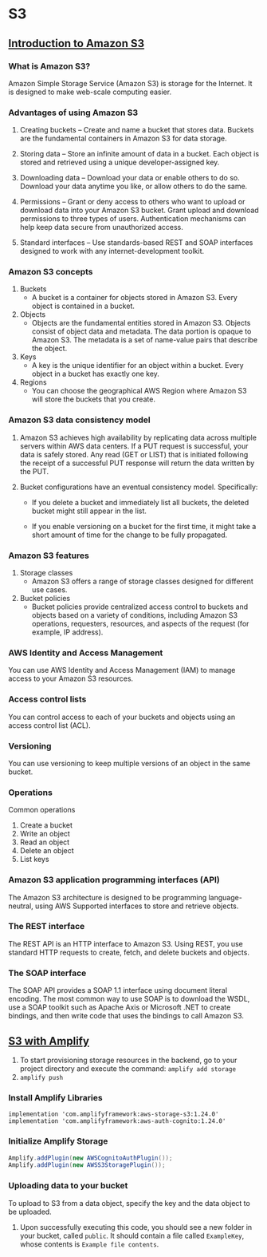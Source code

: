 # S3

## [Introduction to Amazon S3](https://docs.aws.amazon.com/AmazonS3/latest/userguide/Welcome.html)

### What is Amazon S3?

Amazon Simple Storage Service (Amazon S3) is storage for the Internet. It is designed to make web-scale computing easier.

### Advantages of using Amazon S3

1. Creating buckets – Create and name a bucket that stores data. Buckets are the fundamental containers in Amazon S3 for data storage.

1. Storing data – Store an infinite amount of data in a bucket. Each object is stored and retrieved using a unique developer-assigned key.

1. Downloading data – Download your data or enable others to do so. Download your data anytime you like, or allow others to do the same.

1. Permissions – Grant or deny access to others who want to upload or download data into your Amazon S3 bucket. Grant upload and download permissions to three types of users. Authentication mechanisms can help keep data secure from unauthorized access.

1. Standard interfaces – Use standards-based REST and SOAP interfaces designed to work with any internet-development toolkit.

### Amazon S3 concepts

1. Buckets
   - A bucket is a container for objects stored in Amazon S3. Every object is contained in a bucket.
1. Objects
   - Objects are the fundamental entities stored in Amazon S3. Objects consist of object data and metadata. The data portion is opaque to Amazon S3. The metadata is a set of name-value pairs that describe the object.
1. Keys
   - A key is the unique identifier for an object within a bucket. Every object in a bucket has exactly one key.
1. Regions
   - You can choose the geographical AWS Region where Amazon S3 will store the buckets that you create.

### Amazon S3 data consistency model

1. Amazon S3 achieves high availability by replicating data across multiple servers within AWS data centers. If a PUT request is successful, your data is safely stored. Any read (GET or LIST) that is initiated following the receipt of a successful PUT response will return the data written by the PUT.

1. Bucket configurations have an eventual consistency model. Specifically:

   - If you delete a bucket and immediately list all buckets, the deleted bucket might still appear in the list.

   - If you enable versioning on a bucket for the first time, it might take a short amount of time for the change to be fully propagated.

### Amazon S3 features

1. Storage classes
   - Amazon S3 offers a range of storage classes designed for different use cases.
1. Bucket policies
   - Bucket policies provide centralized access control to buckets and objects based on a variety of conditions, including Amazon S3 operations, requesters, resources, and aspects of the request (for example, IP address).

### AWS Identity and Access Management

You can use AWS Identity and Access Management (IAM) to manage access to your Amazon S3 resources.

### Access control lists

You can control access to each of your buckets and objects using an access control list (ACL).

### Versioning

You can use versioning to keep multiple versions of an object in the same bucket.

### Operations

Common operations

1. Create a bucket
1. Write an object
1. Read an object
1. Delete an object
1. List keys

### Amazon S3 application programming interfaces (API)

The Amazon S3 architecture is designed to be programming language-neutral, using AWS Supported interfaces to store and retrieve objects.

### The REST interface

The REST API is an HTTP interface to Amazon S3. Using REST, you use standard HTTP requests to create, fetch, and delete buckets and objects.

### The SOAP interface

The SOAP API provides a SOAP 1.1 interface using document literal encoding. The most common way to use SOAP is to download the WSDL, use a SOAP toolkit such as Apache Axis or Microsoft .NET to create bindings, and then write code that uses the bindings to call Amazon S3.

## [S3 with Amplify](https://docs.amplify.aws/lib/storage/getting-started/q/platform/android/)

1. To start provisioning storage resources in the backend, go to your project directory and execute the command: `amplify add storage`
1. `amplify push`

### Install Amplify Libraries

`implementation 'com.amplifyframework:aws-storage-s3:1.24.0' implementation 'com.amplifyframework:aws-auth-cognito:1.24.0'`

### Initialize Amplify Storage

```java
Amplify.addPlugin(new AWSCognitoAuthPlugin());
Amplify.addPlugin(new AWSS3StoragePlugin());
```

### Uploading data to your bucket

To upload to S3 from a data object, specify the key and the data object to be uploaded.

1. Upon successfully executing this code, you should see a new folder in your bucket, called `public`. It should contain a file called `ExampleKey`, whose contents is `Example file contents`.